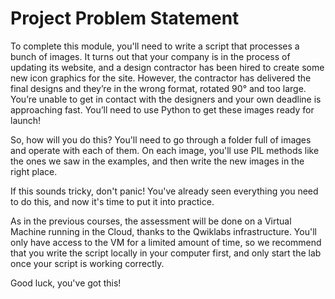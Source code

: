 # Project Problem Statement
To complete this module, you'll need to write a script that processes a bunch of images. It turns out that your company is in the process of updating its website, and a design contractor has been hired to create some new icon graphics for the site. However, the contractor has delivered the final designs and they’re in the wrong format, rotated 90° and too large. You’re unable to get in contact with the designers and your own deadline is approaching fast. You’ll need to use Python to get these images ready for launch!

So, how will you do this? You'll need to go through a folder full of images and operate with each of them. On each image, you'll use PIL methods like the ones we saw in the examples, and then write the new images in the right place.

If this sounds tricky, don't panic! You've already seen everything you need to do this, and now it's time to put it into practice.

As in the previous courses, the assessment will be done on a Virtual Machine running in the Cloud, thanks to the Qwiklabs infrastructure. You'll only have access to the VM for a limited amount of time, so we recommend that you write the script locally in your computer first, and only start the lab once your script is working correctly.

Good luck, you've got this!
